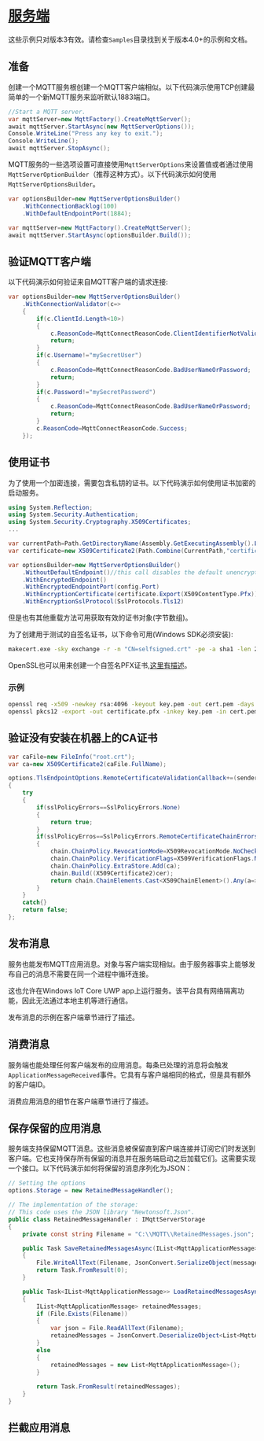 # [服务端](https://github.com/dotnet/MQTTnet/wiki/Server)

这些示例只对版本3有效。请检查`Samples`目录找到关于版本4.0+的示例和文档。

## 准备

创建一个MQTT服务根创建一个MQTT客户端相似。以下代码演示使用TCP创建最简单的一个新MQTT服务来监听默认1883端口。

```cs
//Start a MQTT server.
var mqttServer=new MqttFactory().CreateMqttServer();
await mqttServer.StartAsync(new MqttServerOptions());
Console.WriteLine("Press any key to exit.");
Console.WriteLine();
await mqttServer.StopAsync();
```

MQTT服务的一些选项设置可直接使用`MqttServerOptions`来设置值或者通过使用`MqttServerOptionBuilder`（推荐这种方式）。以下代码演示如何使用`MqttServerOptionsBuilder`。

```cs
var optionsBuilder=new MqttServerOptionsBuilder()
    .WithConnectionBacklog(100)
    .WithDefaultEndpointPort(1884);

var mqttServer=new MqttFactory().CreateMqttServer();
await mqttServer.StartAsync(optionsBuilder.Build());
```

## 验证MQTT客户端

以下代码演示如何验证来自MQTT客户端的请求连接:

```cs
var optionsBuilder=new MqttServerOptionsBuilder()
    .WithConnectionValidator(c=>
    {
        if(c.ClientId.Length<10>)
        {
            c.ReasonCode=MqttConnectReasonCode.ClientIdentifierNotValid;
            return;
        }
        if(c.Username!="mySecretUser")
        {
            c.ReasonCode=MqttConnectReasonCode.BadUserNameOrPassword;
            return;
        }
        if(c.Password!="mySecretPassword")
        {
            c.ReasonCode=MqttConnectReasonCode.BadUserNameOrPassword;
            return;
        }
        c.ReasonCode=MqttConnectReasonCode.Success;
    });
```

## 使用证书

为了使用一个加密连接，需要包含私钥的证书。以下代码演示如何使用证书加密的启动服务。

```cs
using System.Reflection;
using System.Security.Authentication;
using System.Security.Cryptography.X509Certificates;
...

var currentPath=Path.GetDirectoryName(Assembly.GetExecutingAssembly().Location);
var certificate=new X509Certificate2(Path.Combine(CurrentPath,"certificate.pfx"),"yourPassword",X509KeyStorageFlag.Exportable);

var optionsBuilder=new MqttServerOptionsBuilder()
    .WithoutDefaultEndpoint()//this call disables the default unencrypted endpoint on port 1883
    .WithEncryptedEndpoint()
    .WithEncryptedEndpointPort(config.Port)
    .WithEncryptionCertificate(certificate.Export(X509ContentType.Pfx))
    .WithEncryptionSslProtocol(SslProtocols.Tls12)
```

但是也有其他重载方法可用获取有效的证书对象(字节数组)。

为了创建用于测试的自签名证书，以下命令可用(Windows SDK必须安装):

```bash
makecert.exe -sky exchange -r -n "CN=selfsigned.crt" -pe -a sha1 -len 2048 -ss My "test.cer"
```

OpenSSL也可以用来创建一个自签名PFX证书,[这里有描述](https://github.com/Azure/azure-xplat-cli/wiki/Getting-Self-Signed-SSL-Certificates-(.pem-and-.pfx))。

### 示例

```bash
openssl req -x509 -newkey rsa:4096 -keyout key.pem -out cert.pem -days 365
openssl pkcs12 -export -out certificate.pfx -inkey key.pem -in cert.pem
```

## 验证没有安装在机器上的CA证书

```cs
var caFile=new FileInfo("root.crt");
var ca=new X509Certificate2(caFile.FullName);

options.TlsEndpointOptions.RemoteCertificateValidationCallback+=(sender,cer,chain,sslPolicyErrors)=>
{
    try
    {
        if(sslPolicyErrors==SslPolicyErrors.None)
        {
            return true;
        }
        if(sslPolicyErros==SslPolicyErrors.RemoteCertificateChainErrors)
        {
            chain.ChainPolicy.RevocationMode=X509RevocationMode.NoCheck;
            chain.ChainPolicy.VerificationFlags=X509VerificationFlags.NoFlag;
            chain.ChainPolicy.ExtraStore.Add(ca);
            chain.Build((X509Certificate2)cer);
            return chain.ChainElements.Cast<X509ChainElement>().Any(a=>a.Certificate.Thumbprint==ca.Thumbprint);
        }
    }
    catch{}
    return false;
};
```

## 发布消息

服务也能发布MQTT应用消息。对象与客户端实现相似。由于服务器事实上能够发布自己的消息不需要在同一个进程中循环连接。

这也允许在Windows loT Core UWP app上运行服务。该平台具有网络隔离功能，因此无法通过本地主机等进行通信。

发布消息的示例在客户端章节进行了描述。

## 消费消息

服务端也能处理任何客户端发布的应用消息。每条已处理的消息将会触发`ApplicationMessageReceived`事件。它具有与客户端相同的格式，但是具有额外的客户端ID。

消费应用消息的细节在客户端章节进行了描述。

## 保存保留的应用消息

服务端支持保留MQTT消息。这些消息被保留直到客户端连接并订阅它们时发送到客户端。它也支持保存所有保留的消息并在服务端启动之后加载它们。这需要实现一个接口。以下代码演示如何将保留的消息序列化为JSON：

```cs
// Setting the options
options.Storage = new RetainedMessageHandler();

// The implementation of the storage:
// This code uses the JSON library "Newtonsoft.Json".
public class RetainedMessageHandler : IMqttServerStorage
{
    private const string Filename = "C:\\MQTT\\RetainedMessages.json";

    public Task SaveRetainedMessagesAsync(IList<MqttApplicationMessage> messages)
    {
        File.WriteAllText(Filename, JsonConvert.SerializeObject(messages));
        return Task.FromResult(0);
    }

    public Task<IList<MqttApplicationMessage>> LoadRetainedMessagesAsync()
    {
        IList<MqttApplicationMessage> retainedMessages;
        if (File.Exists(Filename))
        {
            var json = File.ReadAllText(Filename);
            retainedMessages = JsonConvert.DeserializeObject<List<MqttApplicationMessage>>(json);
        }
        else
        {
            retainedMessages = new List<MqttApplicationMessage>();
        }
            
        return Task.FromResult(retainedMessages);
    }
}
```

## 拦截应用消息
